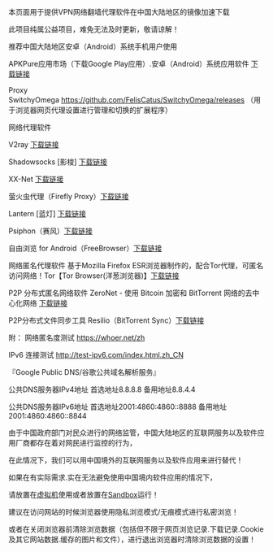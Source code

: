 本页面用于提供VPN网络翻墙代理软件在中国大陆地区的镜像加速下载

此项目纯属公益项目，难免无法及时更新，敬请谅解！


推荐中国大陆地区安卓（Android）系统手机用户使用

APKPure应用市场（下载Google Play应用）.安卓（Android）系统应用软件  [下载链接](https://github.com/Download-Mirrors/Backups/blob/master/APKPure.md) 


Proxy SwitchyOmega https://github.com/FelisCatus/SwitchyOmega/releases
（用于浏览器网页代理设置进行管理和切换的扩展程序）

网络代理软件

V2ray [下载链接](https://github.com/Download-Mirrors/Backups/blob/master/V2ray.md)

Shadowsocks [影梭]  [下载链接](https://github.com/Download-Mirrors/Backups/blob/master/Shadowsocks.md)

XX-Net [下载链接](https://github.com/Download-Mirrors/Backups/blob/master/XX-Net.md)

萤火虫代理（Firefly Proxy）[下载链接](https://github.com/Download-Mirrors/Backups/blob/master/Firefly%20Proxy.md)

Lantern [蓝灯]  [下载链接](https://github.com/Download-Mirrors/Backups/blob/master/Lantern.md)

Psiphon（赛风）[下载链接](https://github.com/Download-Mirrors/Backups/blob/master/Psiphon.md)

自由浏览 for Android（FreeBrowser）[下载链接](https://github.com/Download-Mirrors/Backups/blob/master/FreeBrowser.md)


网络匿名代理软件 基于Mozilla Firefox ESR浏览器制作的，配合Tor代理，可匿名访问网络！Tor【Tor Browser(洋葱浏览器)】[下载链接](https://github.com/Download-Mirrors/Backups/blob/master/Tor%20Browser.md)

P2P 分布式匿名网络软件 ZeroNet - 使用 Bitcoin 加密和 BitTorrent 网络的去中心化网络 [下载链接](https://github.com/Download-Mirrors/Backups/blob/master/ZeroNet.md)

P2P分布式文件同步工具 Resilio（BitTorrent Sync）[下载链接](https://github.com/Download-Mirrors/Backups/blob/master/BitTorrent%20Sync.md)




附：
网络匿名度测试 https://whoer.net/zh

IPv6 连接测试 http://test-ipv6.com/index.html.zh_CN

『Google Public DNS/谷歌公共域名解析服务』

公共DNS服务器IPv4地址
首选地址8.8.8.8
备用地址8.8.4.4

公共DNS服务器IPv6地址
首选地址2001:4860:4860::8888
备用地址2001:4860:4860::8844


由于中国政府部门对民众进行的网络监管，中国大陆地区的互联网服务以及软件应用厂商都存在着对网民进行监控的行为，

在此情况下，我们可以用中国境外的互联网服务以及软件应用来进行替代！

如果在有实际需求.实在无法避免使用中国境内软件应用的情况下，

请放置在[虚拟机](https://www.virtualbox.org/)使用或者放置在[Sandbox](https://www.sandboxie.com/)运行！

建议在访问网站的时候浏览器使用隐私浏览模式/无痕模式进行私密浏览！

或者在关闭浏览器前清除浏览数据（包括但不限于网页浏览记录.下载记录.Cookie及其它网站数据.缓存的图片和文件），进行退出浏览器时清除浏览数据的设置！
